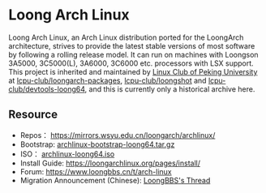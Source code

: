 # Loong Arch Linux

Loong Arch Linux, an Arch Linux distribution ported for the LoongArch architecture, strives to provide the latest stable versions of most software by following a rolling release model. It can run on machines with Loongson 3A5000, 3C5000(L), 3A6000, 3C6000 etc. processors with LSX support. This project is inherited and maintained by [Linux Club of Peking University](https://github.com/lcpu-club/) at [lcpu-club/loongarch-packages](https://github.com/lcpu-club/loongarch-packages), [lcpu-club/loongshot](https://github.com/lcpu-club/loongshot) and [lcpu-club/devtools-loong64](https://github.com/lcpu-club/devtools-loong64), and this is currently only a historical archive here.

## Resource

- Repos： https://mirrors.wsyu.edu.cn/loongarch/archlinux/
- Bootstrap: [archlinux-bootstrap-loong64.tar.gz](https://mirrors.wsyu.edu.cn/loongarch/archlinux/iso/latest/archlinux-bootstrap-loong64.tar.zst)
- ISO： [archlinux-loong64.iso](https://mirrors.wsyu.edu.cn/loongarch/archlinux/iso/latest/archlinux-loong64.iso)
- Install Guide: https://loongarchlinux.org/pages/install/
- Forum: https://www.loongbbs.cn/t/arch-linux
- Migration Announcement (Chinese): [LoongBBS's Thread](https://www.loongbbs.cn/d/288-arch-linux-for-loong64-%E6%9B%B4%E6%96%B0%E6%97%A5%E5%BF%9720250706-20250719)
